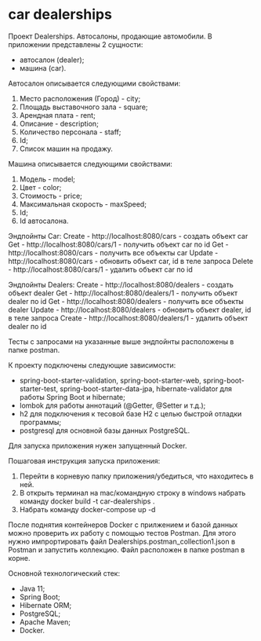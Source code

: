 # car dealerships

Проект Dealerships.
Автосалоны, продающие автомобили.
В приложении представлены 2 сущности:
- автосалон (dealer);
- машина (car).

Автосалон описывается следующими свойствами:
1. Место расположения (Город) - city;
2. Площадь выставочного зала - square;
3. Арендная плата - rent;
4. Описание - description;
5. Количество персонала - staff;
6. Id;
7. Список машин на продажу.

Машина описывается следующими свойствами:
1. Модель - model;
2. Цвет - color;
3. Стоимость - price;
4. Максимальная скорость - maxSpeed;
5. Id;
6. Id автосалона.

Эндпойнты Car:
Create - http://localhost:8080/cars  - создать объект car
Get  - http://localhost:8080/cars/1  - получить объект car по id
Get - http://localhost:8080/cars - получить все объекты car
Update  - http://localhost:8080/cars - обновить объект car, id в теле запроса
Delete - http://localhost:8080/cars/1 - удалить объект car по id

Эндпойнты Dealers:
Create - http://localhost:8080/dealers - создать объект dealer
Get  - http://localhost:8080/dealers/1 -  получить объект dealer по id
Get - http://localhost:8080/dealers - получить все объекты dealer
Update  - http://localhost:8080/dealers - обновить объект dealer, id в теле запроса
Create - http://localhost:8080/dealers/1 - удалить объект dealer по id

Тесты c запросами на указанные выше эндпойнты расположены в папке postman.

К проекту подключены следующие зависимости:
- spring-boot-starter-validation, spring-boot-starter-web, spring-boot-starter-test, spring-boot-starter-data-jpa, hibernate-validator для работы Spring Boot и hibernate;
- lombok для работы аннотаций (@Getter, @Setter и т.д.);
- h2 для подключения к тесовой базе H2 с целью быстрой отладки программы;
- postgresql для основной базы данных PostgreSQL.

Для запуска приложения нужен запущенный Docker.

Пошаговая инструкция запуска приложения:
1. Перейти в корневую папку приложения/убедиться, что находитесь в ней.
2. В открыть терминал на mac/командную строку в windows набрать команду docker build -t car-dealerships .
3. Набрать команду docker-compose up -d

После поднятия контейнеров Docker с прилжением и базой данных можно проверить их работу с помощью тестов Postman. 
Для этого нужно импрортировать файл Dealerships.postman_collection1.json в Postman и запустить коллекцию.
Файл расположен в папке postman в корне.

Основной технологический стек:
- Java 11;
- Spring Boot;
- Hibernate ORM;
- PostgreSQL;
- Apache Maven;
- Docker.




